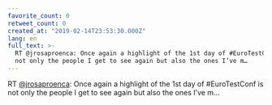 ```yaml
---
favorite_count: 0
retweet_count: 0
created_at: "2019-02-14T23:53:30.000Z"
lang: en
full_text: >-
  RT @jrosaproenca: Once again a highlight of the 1st day of #EuroTestConf is
  not only the people I get to see again but also the ones I’ve m…
---
```


RT [@jrosaproenca](https://twitter.com/jrosaproenca): Once again a highlight of
the 1st day of #EuroTestConf is not only the people I get to see again but also
the ones I’ve m…
